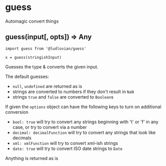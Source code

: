 # guess
Automagic convert things

## guess(input[, opts]) => Any
```
import guess from '@ludlovian/guess'

x = guess(stringishInput)
```

Guesses the type & converts the given input.

The default guesses:
- `null`, `undefined` are returned as is
- strings are converted to numbers if they don't result in `NaN`
- strings `true` and `false` are converted to `Boolean`s

If given the `options` object can have the following keys to turn on additional conversion
- `bool: true` will try to convert any strings beginning with 't' or 'f' in any case, or try to convert via a number
- `decimal: decimalFunction` will try to convert any strings that look like decimals
- `xml: xmlFunction` will try to convert xml-ish strings
- `date: true` will try to convert ISO date strings to `Date`

Anything is returned as is
